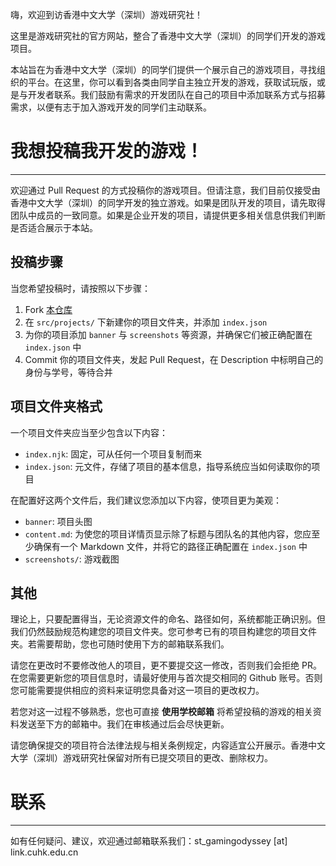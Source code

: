 
嗨，欢迎到访香港中文大学（深圳）游戏研究社！

这里是游戏研究社的官方网站，整合了香港中文大学（深圳）的同学们开发的游戏项目。

本站旨在为香港中文大学（深圳）的同学们提供一个展示自己的游戏项目，寻找组织的平台。在这里，你可以看到各类由同学自主独立开发的游戏，获取试玩版，或是与开发者联系。我们鼓励有需求的开发团队在自己的项目中添加联系方式与招募需求，以便有志于加入游戏开发的同学们主动联系。

# 我想投稿我开发的游戏！

---

欢迎通过 Pull Request 的方式投稿你的游戏项目。但请注意，我们目前仅接受由香港中文大学（深圳）的同学开发的独立游戏。如果是团队开发的项目，请先取得团队中成员的一致同意。如果是企业开发的项目，请提供更多相关信息供我们判断是否适合展示于本站。

## 投稿步骤

当您希望投稿时，请按照以下步骤：

1. Fork [本仓库](https://github.com/Kutinana/game-odyssey)
2. 在 `src/projects/` 下新建你的项目文件夹，并添加 `index.json`
3. 为你的项目添加 `banner` 与 `screenshots` 等资源，并确保它们被正确配置在 `index.json` 中
4. Commit 你的项目文件夹，发起 Pull Request，在 Description 中标明自己的身份与学号，等待合并

## 项目文件夹格式

一个项目文件夹应当至少包含以下内容：
 - `index.njk`: 固定，可从任何一个项目复制而来
 - `index.json`: 元文件，存储了项目的基本信息，指导系统应当如何读取你的项目

在配置好这两个文件后，我们建议您添加以下内容，使项目更为美观：
 - `banner`: 项目头图
 - `content.md`: 为使您的项目详情页显示除了标题与团队名的其他内容，您应至少确保有一个 Markdown 文件，并将它的路径正确配置在 `index.json` 中
 - `screenshots/`: 游戏截图

## 其他

理论上，只要配置得当，无论资源文件的命名、路径如何，系统都能正确识别。但我们仍然鼓励规范构建您的项目文件夹。您可参考已有的项目构建您的项目文件夹。若需要帮助，您也可随时使用下方的邮箱联系我们。

请您在更改时不要修改他人的项目，更不要提交这一修改，否则我们会拒绝 PR。在您需要更新您的项目信息时，请最好使用与首次提交相同的 Github 账号。否则您可能需要提供相应的资料来证明您具备对这一项目的更改权力。

若您对这一过程不够熟悉，您也可直接 **使用学校邮箱** 将希望投稿的游戏的相关资料发送至下方的邮箱中。我们在审核通过后会尽快更新。

请您确保提交的项目符合法律法规与相关条例规定，内容适宜公开展示。香港中文大学（深圳）游戏研究社保留对所有已提交项目的更改、删除权力。

# 联系

---

如有任何疑问、建议，欢迎通过邮箱联系我们：st_gamingodyssey [at] link.cuhk.edu.cn


